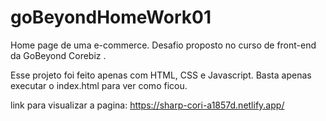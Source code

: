 # goBeyondHomeWork01
Home page de uma e-commerce. Desafio proposto no curso de front-end da GoBeyond Corebiz .

Esse projeto foi feito apenas com HTML, CSS e Javascript. Basta apenas executar o index.html para ver como ficou.

link para visualizar a pagina: https://sharp-cori-a1857d.netlify.app/